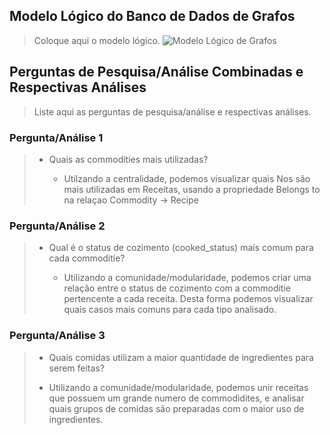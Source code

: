 ## Modelo Lógico do Banco de Dados de Grafos
> Coloque aqui o modelo lógico.
> ![Modelo Lógico de Grafos](images/modelo-logico-grafos.png)

## Perguntas de Pesquisa/Análise Combinadas e Respectivas Análises

> Liste aqui as perguntas de pesquisa/análise e respectivas análises.
>
### Pergunta/Análise 1
> * Quais as commodities mais utilizadas?
>   
>   * Utilzando a centralidade, podemos visualizar quais Nos são mais utilizadas em Receitas, usando a propriedade Belongs to na relaçao Commodity -> Recipe

### Pergunta/Análise 2
> * Qual é o status de cozimento (cooked_status) mais comum para cada commoditie?
>   
>   * Utilizando a comunidade/modularidade, podemos criar uma relação entre o status de cozimento com a commoditie pertencente a cada receita. Desta forma podemos visualizar quais casos mais comuns para cada tipo analisado. 

### Pergunta/Análise 3
> *  Quais comidas utilizam a maior quantidade de ingredientes para serem feitas?
>   
>   * Utilizando a comunidade/modularidade, podemos unir receitas que possuem um grande numero de commodidites, e analisar quais grupos de comidas são preparadas com o maior uso de ingredientes.

